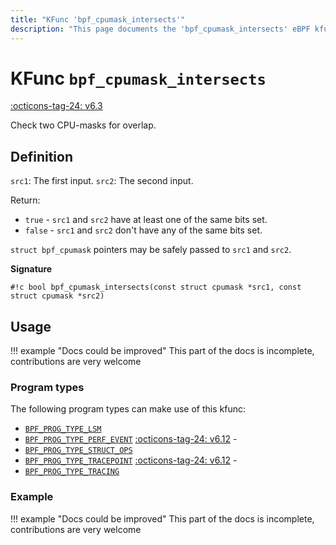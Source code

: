 ```yaml
---
title: "KFunc 'bpf_cpumask_intersects'"
description: "This page documents the 'bpf_cpumask_intersects' eBPF kfunc, including its definition, usage, program types that can use it, and examples."
---
```

# KFunc `bpf_cpumask_intersects`

<!-- [FEATURE_TAG](bpf_cpumask_intersects) -->
[:octicons-tag-24: v6.3](https://github.com/torvalds/linux/commit/516f4d3397c9e90f4da04f59986c856016269aa1)
<!-- [/FEATURE_TAG] -->

Check two CPU-masks for overlap.

## Definition

`src1`: The first input.
`src2`: The second input.

Return:
* `true`   - `src1` and `src2` have at least one of the same bits set.
* `false`  - `src1` and `src2` don't have any of the same bits set.

`struct bpf_cpumask` pointers may be safely passed to `src1` and `src2`.

**Signature**

<!-- [KFUNC_DEF] -->
`#!c bool bpf_cpumask_intersects(const struct cpumask *src1, const struct cpumask *src2)`
<!-- [/KFUNC_DEF] -->

## Usage

!!! example "Docs could be improved"
    This part of the docs is incomplete, contributions are very welcome

### Program types

The following program types can make use of this kfunc:

<!-- [KFUNC_PROG_REF] -->
- [`BPF_PROG_TYPE_LSM`](../program-type/BPF_PROG_TYPE_LSM.md)
- [`BPF_PROG_TYPE_PERF_EVENT`](../program-type/BPF_PROG_TYPE_PERF_EVENT.md) [:octicons-tag-24: v6.12](https://github.com/torvalds/linux/commit/bc638d8cb5be813d4eeb9f63cce52caaa18f3960) - 
- [`BPF_PROG_TYPE_STRUCT_OPS`](../program-type/BPF_PROG_TYPE_STRUCT_OPS.md)
- [`BPF_PROG_TYPE_TRACEPOINT`](../program-type/BPF_PROG_TYPE_TRACEPOINT.md) [:octicons-tag-24: v6.12](https://github.com/torvalds/linux/commit/bc638d8cb5be813d4eeb9f63cce52caaa18f3960) - 
- [`BPF_PROG_TYPE_TRACING`](../program-type/BPF_PROG_TYPE_TRACING.md)
<!-- [/KFUNC_PROG_REF] -->

### Example

!!! example "Docs could be improved"
    This part of the docs is incomplete, contributions are very welcome

